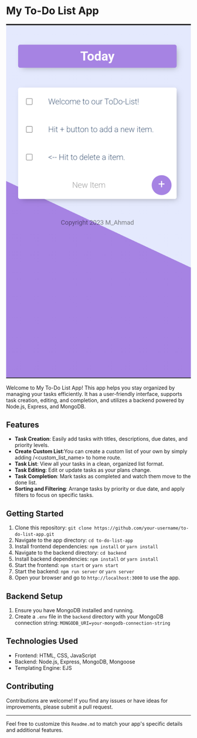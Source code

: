 # My To-Do List App

![App Screenshot](appSC.png)

Welcome to My To-Do List App! This app helps you stay organized by managing your tasks efficiently. It has a user-friendly interface, supports task creation, editing, and completion, and utilizes a backend powered by Node.js, Express, and MongoDB.

## Features

- **Task Creation**: Easily add tasks with titles, descriptions, due dates, and priority levels.
- **Create Custom List**:You can create a custom list of your own by simply adding /<custom_list_name> to home route.
- **Task List**: View all your tasks in a clean, organized list format.
- **Task Editing**: Edit or update tasks as your plans change.
- **Task Completion**: Mark tasks as completed and watch them move to the done list.
- **Sorting and Filtering**: Arrange tasks by priority or due date, and apply filters to focus on specific tasks.


## Getting Started

1. Clone this repository: `git clone https://github.com/your-username/to-do-list-app.git`
2. Navigate to the app directory: `cd to-do-list-app`
3. Install frontend dependencies: `npm install` or `yarn install`
4. Navigate to the backend directory: `cd backend`
5. Install backend dependencies: `npm install` or `yarn install`
6. Start the frontend: `npm start` or `yarn start`
7. Start the backend: `npm run server` or `yarn server`
8. Open your browser and go to `http://localhost:3000` to use the app.

## Backend Setup

1. Ensure you have MongoDB installed and running.
2. Create a `.env` file in the `backend` directory with your MongoDB connection string: `MONGODB_URI=your-mongodb-connection-string`

## Technologies Used

- Frontend: HTML, CSS, JavaScript
- Backend: Node.js, Express, MongoDB, Mongoose
- Templating Engine: EJS

## Contributing

Contributions are welcome! If you find any issues or have ideas for improvements, please submit a pull request. 

---

Feel free to customize this `Readme.md` to match your app's specific details and additional features.
